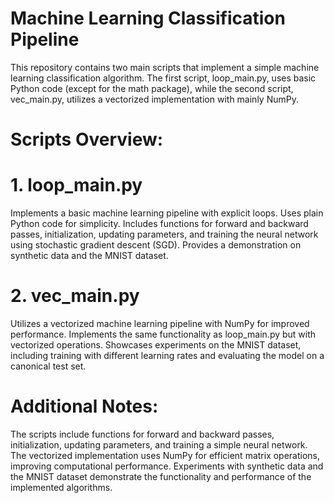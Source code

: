 # Machine Learning Classification Pipeline

This repository contains two main scripts that implement a simple machine learning classification algorithm. The first script, loop_main.py, uses basic Python code (except for the math package), while the second script, vec_main.py, utilizes a vectorized implementation with mainly NumPy.

# Scripts Overview:

# 1. loop_main.py
Implements a basic machine learning pipeline with explicit loops.
Uses plain Python code for simplicity.
Includes functions for forward and backward passes, initialization, updating parameters, and training the neural network using stochastic gradient descent (SGD).
Provides a demonstration on synthetic data and the MNIST dataset.

# 2. vec_main.py
Utilizes a vectorized machine learning pipeline with NumPy for improved performance.
Implements the same functionality as loop_main.py but with vectorized operations.
Showcases experiments on the MNIST dataset, including training with different learning rates and evaluating the model on a canonical test set.

# Additional Notes:

The scripts include functions for forward and backward passes, initialization, updating parameters, and training a simple neural network.
The vectorized implementation uses NumPy for efficient matrix operations, improving computational performance.
Experiments with synthetic data and the MNIST dataset demonstrate the functionality and performance of the implemented algorithms.


